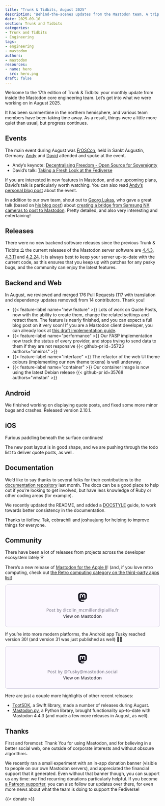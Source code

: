 ```yaml
---
title: "Trunk & Tidbits, August 2025"
description: "Behind-the-scenes updates from the Mastodon team. A trip to FrOSCon, and a lot of preparation for quote posts."
date: 2025-09-10
section: Trunk and Tidbits
categories:
- Trunk and Tidbits
- Engineering
tags:
- engineering
- mastodon
authors:
- mastodon
resources:
- name: hero
  src: hero.png
draft: false
---
```


Welcome to the 17th edition of Trunk & Tidbits: your monthly update from inside the Mastodon core engineering team. Let’s get into what we were working on in August 2025.

It has been summertime in the northern hemisphere, and various team members have been taking time away. As a result, things were a little more quiet than usual, but progress continues.

## Events

The main event during August was [FrOSCon](https://froscon.org/), held in Sankt Augustin, Germany. [Andy](https://macaw.social/@andypiper) and [David](https://upp2.com/@dave) attended and spoke at the event.

- Andy’s keynote: [Decentralising Freedom - Open Source for Sovereignty](https://media.ccc.de/v/froscon2025-3408-decentralising_freedom_open_source_for_sovereignty)
- David’s talk: [Taking a Fresh Look at the Fediverse](https://media.ccc.de/v/froscon2025-3346-taking_a_fresh_look_at_the_fediverse)

If you are interested in new features in Mastodon, and our upcoming plans, David’s talk is particularly worth watching. You can also read [Andy’s personal blog post](https://andypiper.co.uk/2025/08/22/talks-and-travels-froscon-germany/) about the event.

In addition to our own team, shout out to [Georg Lukas](https://chaos.social/@ge0rg), who gave a great talk (based on [his blog post](https://op-co.de/blog/posts/samsung_nx_mastodon/)) about [creating a bridge from Samsung NX cameras to post to Mastodon](https://media.ccc.de/v/froscon2025-3304-samsung_camera_to_mastodon_bridge). Pretty detailed, and also very interesting and entertaining!

## Releases

There were no new backend software releases since the previous Trunk & Tidbits ⛱ the current releases of the Mastodon server software are [4.4.3](https://github.com/mastodon/mastodon/releases/tag/v4.4.3), [4.3.11](https://github.com/mastodon/mastodon/releases/tag/v4.3.11) and [4.2.24](https://github.com/mastodon/mastodon/releases/tag/v4.2.24). It is always best to keep your server up-to-date with the current code, as this ensures that you keep up with patches for any pesky bugs, and the community can enjoy the latest features.

## Backend and Web

In August, we reviewed and merged 176 Pull Requests (117 with translation and dependency updates removed) from 14 contributors. Thank you!

<div class="features-list">

- {{< feature-label name="new feature" >}} Lots of work on Quote Posts, now with the ability to create them, change the related settings and retract them. The feature is nearly finished, and you can expect a full blog post on it very soon!
If you are a Mastodon client developer, you can already look at [this draft implementation guide](https://github.com/mastodon/documentation/pull/1710).
- {{< feature-label name="performance" >}} Our FASP implementation now track the status of every provider, and stops trying to send data to them if they are not responsive {{< github-pr id=35723 authors="oneiros" >}}
- {{< feature-label name="interface" >}} The refactor of the web UI theme colours (implementing our new theme tokens) is well underway.
- {{< feature-label name="container" >}} Our container image is now using the latest Debian release {{< github-pr id=35768 authors="vmstan" >}}

</div>

## Android

We finished working on displaying quote posts, and fixed some more minor bugs and crashes. Released version 2.10.1.

## iOS

Furious paddling beneath the surface continues!

The new post layout is in good shape, and we are pushing through the todo list to deliver quote posts, as well.

## Documentation

We’d like to say thanks to several folks for their contributions to the [documentation repository](https://github.com/mastodon/documentation) last month. The docs can be a good place to help out if you’re looking to get involved, but have less knowledge of Ruby or other coding areas (for example).

We recently updated the README, and added a [DOCSTYLE](https://github.com/mastodon/documentation/blob/main/DOCSTYLE.md) guide, to work towards better consistency in the documentation.

Thanks to iioflow, Tak, cobrachili and joshuajung for helping to improve things for everyone.

## Community

There have been a lot of releases from projects across the developer ecosystem lately 💗

There’s a new release of [Mastodon for the Apple II](https://www.colino.net/wordpress/en/mastodon-for-apple-ii/)! (and, if you love retro computing, check out [the Retro computing category on the third-party apps list](https://joinmastodon.org/apps))

<blockquote class="mastodon-embed" data-embed-url="https://piaille.fr/@colin_mcmillen/115085414289701797/embed" style="background: #FCF8FF; border-radius: 8px; border: 1px solid #C9C4DA; margin: 0; max-width: 540px; min-width: 270px; overflow: hidden; padding: 0;"> <a href="https://piaille.fr/@colin_mcmillen/115085414289701797" target="_blank" style="align-items: center; color: #1C1A25; display: flex; flex-direction: column; font-family: system-ui, -apple-system, BlinkMacSystemFont, 'Segoe UI', Oxygen, Ubuntu, Cantarell, 'Fira Sans', 'Droid Sans', 'Helvetica Neue', Roboto, sans-serif; font-size: 14px; justify-content: center; letter-spacing: 0.25px; line-height: 20px; padding: 24px; text-decoration: none;"> <svg xmlns="http://www.w3.org/2000/svg" xmlns:xlink="http://www.w3.org/1999/xlink" width="32" height="32" viewBox="0 0 79 75"><path d="M63 45.3v-20c0-4.1-1-7.3-3.2-9.7-2.1-2.4-5-3.7-8.5-3.7-4.1 0-7.2 1.6-9.3 4.7l-2 3.3-2-3.3c-2-3.1-5.1-4.7-9.2-4.7-3.5 0-6.4 1.3-8.6 3.7-2.1 2.4-3.1 5.6-3.1 9.7v20h8V25.9c0-4.1 1.7-6.2 5.2-6.2 3.8 0 5.8 2.5 5.8 7.4V37.7H44V27.1c0-4.9 1.9-7.4 5.8-7.4 3.5 0 5.2 2.1 5.2 6.2V45.3h8ZM74.7 16.6c.6 6 .1 15.7.1 17.3 0 .5-.1 4.8-.1 5.3-.7 11.5-8 16-15.6 17.5-.1 0-.2 0-.3 0-4.9 1-10 1.2-14.9 1.4-1.2 0-2.4 0-3.6 0-4.8 0-9.7-.6-14.4-1.7-.1 0-.1 0-.1 0s-.1 0-.1 0 0 .1 0 .1 0 0 0 0c.1 1.6.4 3.1 1 4.5.6 1.7 2.9 5.7 11.4 5.7 5 0 9.9-.6 14.8-1.7 0 0 0 0 0 0 .1 0 .1 0 .1 0 0 .1 0 .1 0 .1.1 0 .1 0 .1.1v5.6s0 .1-.1.1c0 0 0 0 0 .1-1.6 1.1-3.7 1.7-5.6 2.3-.8.3-1.6.5-2.4.7-7.5 1.7-15.4 1.3-22.7-1.2-6.8-2.4-13.8-8.2-15.5-15.2-.9-3.8-1.6-7.6-1.9-11.5-.6-5.8-.6-11.7-.8-17.5C3.9 24.5 4 20 4.9 16 6.7 7.9 14.1 2.2 22.3 1c1.4-.2 4.1-1 16.5-1h.1C51.4 0 56.7.8 58.1 1c8.4 1.2 15.5 7.5 16.6 15.6Z" fill="currentColor"/></svg> <div style="color: #787588; margin-top: 16px;">Post by @colin_mcmillen@piaille.fr</div> <div style="font-weight: 500;">View on Mastodon</div> </a> </blockquote> <script data-allowed-prefixes="https://piaille.fr/" async src="https://piaille.fr/embed.js"></script>

If you’re into more modern platforms, the Android app Tusky reached version 30! (and version 31 was just published as well) 👏🏻

<blockquote class="mastodon-embed" data-embed-url="https://mastodon.social/@Tusky/115004655628945040/embed" style="background: #FCF8FF; border-radius: 8px; border: 1px solid #C9C4DA; margin: 0; max-width: 540px; min-width: 270px; overflow: hidden; padding: 0;"> <a href="https://mastodon.social/@Tusky/115004655628945040" target="_blank" style="align-items: center; color: #1C1A25; display: flex; flex-direction: column; font-family: system-ui, -apple-system, BlinkMacSystemFont, 'Segoe UI', Oxygen, Ubuntu, Cantarell, 'Fira Sans', 'Droid Sans', 'Helvetica Neue', Roboto, sans-serif; font-size: 14px; justify-content: center; letter-spacing: 0.25px; line-height: 20px; padding: 24px; text-decoration: none;"> <svg xmlns="http://www.w3.org/2000/svg" xmlns:xlink="http://www.w3.org/1999/xlink" width="32" height="32" viewBox="0 0 79 75"><path d="M63 45.3v-20c0-4.1-1-7.3-3.2-9.7-2.1-2.4-5-3.7-8.5-3.7-4.1 0-7.2 1.6-9.3 4.7l-2 3.3-2-3.3c-2-3.1-5.1-4.7-9.2-4.7-3.5 0-6.4 1.3-8.6 3.7-2.1 2.4-3.1 5.6-3.1 9.7v20h8V25.9c0-4.1 1.7-6.2 5.2-6.2 3.8 0 5.8 2.5 5.8 7.4V37.7H44V27.1c0-4.9 1.9-7.4 5.8-7.4 3.5 0 5.2 2.1 5.2 6.2V45.3h8ZM74.7 16.6c.6 6 .1 15.7.1 17.3 0 .5-.1 4.8-.1 5.3-.7 11.5-8 16-15.6 17.5-.1 0-.2 0-.3 0-4.9 1-10 1.2-14.9 1.4-1.2 0-2.4 0-3.6 0-4.8 0-9.7-.6-14.4-1.7-.1 0-.1 0-.1 0s-.1 0-.1 0 0 .1 0 .1 0 0 0 0c.1 1.6.4 3.1 1 4.5.6 1.7 2.9 5.7 11.4 5.7 5 0 9.9-.6 14.8-1.7 0 0 0 0 0 0 .1 0 .1 0 .1 0 0 .1 0 .1 0 .1.1 0 .1 0 .1.1v5.6s0 .1-.1.1c0 0 0 0 0 .1-1.6 1.1-3.7 1.7-5.6 2.3-.8.3-1.6.5-2.4.7-7.5 1.7-15.4 1.3-22.7-1.2-6.8-2.4-13.8-8.2-15.5-15.2-.9-3.8-1.6-7.6-1.9-11.5-.6-5.8-.6-11.7-.8-17.5C3.9 24.5 4 20 4.9 16 6.7 7.9 14.1 2.2 22.3 1c1.4-.2 4.1-1 16.5-1h.1C51.4 0 56.7.8 58.1 1c8.4 1.2 15.5 7.5 16.6 15.6Z" fill="currentColor"/></svg> <div style="color: #787588; margin-top: 16px;">Post by @Tusky@mastodon.social</div> <div style="font-weight: 500;">View on Mastodon</div> </a> </blockquote> <script data-allowed-prefixes="https://mastodon.social/" async src="https://mastodon.social/embed.js"></script>

Here are just a couple more highlights of other recent releases:

- [TootSDK](https://github.com/TootSDK/TootSDK/tags), a Swift library, made a number of releases during August.
- [Mastodon.py](http://Mastodon.py), a Python library, brought functionality up-to-date with Mastodon 4.4.3 (and made a few more releases in August, as well).

## Thanks

First and foremost: Thank You for using Mastodon, and for believing in a better social web, one outside of corporate interests and without obscure algorithms.

We recently ran a small experiment with an in-app donation banner (visible to people on our own Mastodon servers), and appreciated the financial support that it generated. Even without that banner though, you can support us any time: we find recurring donations particularly helpful. If you become [a Patreon supporter](https://www.patreon.com/mastodon), you can also follow our updates over there, for even more news about what the team is doing to support the Fediverse!

{{< donate >}}
